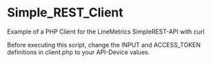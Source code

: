 Simple_REST_Client
==================

Example of a PHP Client for the LineMetrics SimpleREST-API with curl

Before executing this script, change the INPUT and ACCESS_TOKEN definitions in client.php 
to your API-Device values.
